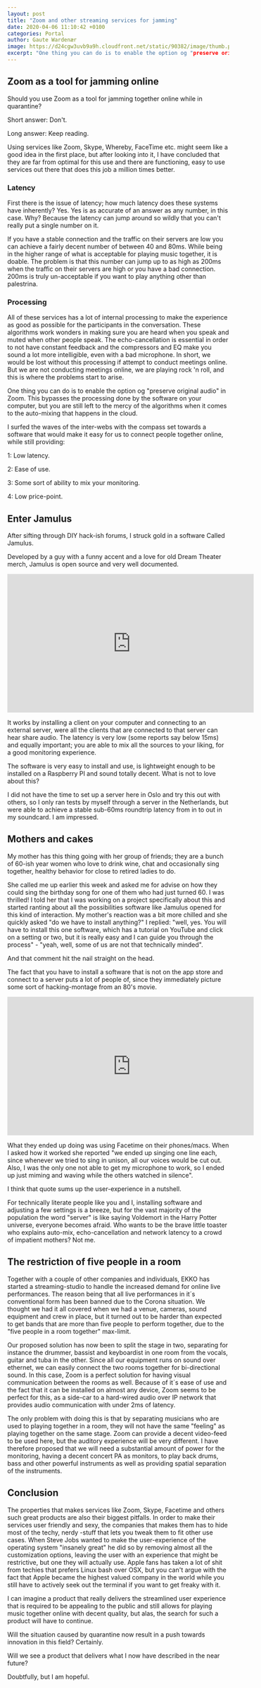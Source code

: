 ```yaml
---
layout: post
title: "Zoom and other streaming services for jamming"
date: 2020-04-06 11:10:42 +0100
categories: Portal
author: Gaute Wardenær
image: https://d24cgw3uvb9a9h.cloudfront.net/static/90382/image/thumb.png
excerpt: "One thing you can do is to enable the option og "preserve original audio" in Zoom."
---
```


## Zoom as a tool for jamming online

Should you use Zoom as a tool for jamming together online while in quarantine? 

Short answer: Don't. 

Long answer: Keep reading. 

Using services like Zoom, Skype, Whereby, FaceTime etc. might seem like a good idea in the first place, but after looking into it, I have concluded that they are far from optimal for this use and there are functioning, easy to use services out there that does this job a million times better. 

### Latency

First there is the issue of latency; how much latency does these systems have inherently? Yes. Yes is as accurate of an answer as any number, in this case. Why? Because the latency can jump around so wildly that you can't really put a single number on it. 

If you have a stable connection and the traffic on their servers are low you can achieve a fairly decent number of between 40 and 80ms. While being in the higher range of what is acceptable for playing music together, it is doable. The problem is that this number can jump up to as high as 200ms when the traffic on their servers are high or you have a bad connection. 200ms is truly un-acceptable if you want to play anything other than palestrina. 

### Processing

All of these services has a lot of internal processing to make the experience as good as possible for the participants in the conversation. These algorithms work wonders in making sure you are heard when you speak and muted when other people speak. The echo-cancellation is essential in order to not have constant feedback and the compressors and EQ make you sound a lot more intelligible, even with a bad microphone. In short, we would be lost without this processing if attempt to  conduct meetings online. But we are not conducting meetings online, we are playing rock 'n roll, and this is where the problems start to arise. 

One thing you can do is to enable the option og "preserve original audio" in Zoom. This bypasses the processing done by the software on your computer, but you are still left to the mercy of the algorithms when it comes to the auto-mixing that happens in the cloud. 

I surfed the waves of the inter-webs with the compass set towards a software that would make it easy for us to connect people together online, while still providing: 

1: Low latency. 

2: Ease of use.

3: Some sort of ability to mix your monitoring. 

4: Low price-point. 

## Enter Jamulus

After sifting through DIY hack-ish forums, I struck gold in a software Called Jamulus. 

Developed by a guy with a funny accent and a love for old Dream Theater merch, Jamulus is open source and very well documented.

<iframe width="560" height="315"
src="http://llcon.sourceforge.net/"
frameborder="0" allow="autoplay; encrypted-media" allowfullscreen></iframe>


It works by installing a client on your computer and connecting to an external server, were all the clients that are connected to that server can hear share audio. The latency is very low (some reports say below 15ms) and equally important; you are able to mix all the sources to your liking, for a good monitoring experience. 

The software is very easy to install and use, is lightweight enough to be installed on a Raspberry PI and sound totally decent. What is not to love about this? 

I did not have the time to set up a server here in Oslo and try this out with others, so I only ran tests by myself through a server in the Netherlands, but were able to achieve a stable sub-60ms roundtrip latency from in to out in my soundcard. I am impressed. 

## Mothers and cakes

My mother has this thing going with her group of friends; they are a bunch of 60-ish year women who love to drink wine, chat and occasionally sing together, healthy behavior for close to retired ladies to do. 

She called me up earlier this week and asked me for advise on how they could sing the birthday song for one of them who had just turned 60. I was thrilled! I told her that I was working on a project specifically about this and started ranting about all the possibilities software like Jamulus opened for this kind of interaction. My mother's reaction was a bit more chilled and she quickly asked "do we have to install anything?" I replied: "well, yes. You will have to install this one software, which has a tutorial on YouTube and click on a setting or two, but it is really easy and I can guide you through the process" - "yeah, well, some of us are not that technically minded". 

And that comment hit the nail straight on the head. 

The fact that you have to install a software that is not on the app store and connect to a server puts a lot of people of, since they immediately picture some sort of hacking-montage from an 80's movie. 

<iframe width="560" height="315"
src="https://www.youtube.com/watch?v=KEkrWRHCDQU&feature=youtu.be"
frameborder="0" allow="autoplay; encrypted-media" allowfullscreen></iframe>

What they ended up doing was using Facetime on their phones/macs. When I asked how it worked she reported "we ended up singing one line each, since whenever we tried to sing in unison, all our voices would be cut out. Also, I was the only one not able to get my microphone to work, so I ended up just miming and waving while the others watched in silence".

I think that quote sums up the user-experience in a nutshell.

For technically literate people like you and I, installing software and adjusting a few settings is a breeze, but for the vast majority of the population the word "server" is like saying Voldemort in the Harry Potter universe, everyone becomes afraid. Who wants to be the brave little toaster who explains auto-mix, echo-cancellation and network latency to a crowd of impatient mothers? Not me.

## The restriction of five people in a room

Together with a couple of other companies and individuals, EKKO has started a streaming-studio to handle the increased demand for online live performances. The reason being that all live performances in it´s conventional form has been banned due to the Corona situation. We thought we had it all covered when we had a venue, cameras, sound equipment and crew in place, but it turned out to be harder than expected to get bands that are more than five people to perform together, due to the "five people in a room together" max-limit. 

Our proposed solution has now been to split the stage in two, separating for instance the drummer, bassist and keyboardist in one room from the vocals, guitar and tuba in the other. Since all our equipment runs on sound over ethernet, we can easily connect the two rooms together for bi-directional sound. In this case, Zoom is a perfect solution for having visual communication between the rooms as well. Because of it´s ease of use and the fact that it can be installed on almost any device, Zoom seems to be perfect for this, as a side-car to a hard-wired audio over IP network that provides audio communication with under 2ms of latency. 

The only problem with doing this is that by separating musicians who are used to playing together in a room, they will not have the same "feeling" as playing together on the same stage. Zoom can provide a decent video-feed to be used here, but the auditory experience will be very different. I have therefore proposed that we will need a substantial amount of power for the monitoring, having a decent concert PA as monitors, to play back drums, bass and other powerful instruments as well as providing spatial separation of the instruments. 

## Conclusion

The properties that makes services like Zoom, Skype, Facetime and others such great products are also their biggest pitfalls. In order to make their services user friendly and sexy, the companies that makes them has to hide most of the techy, nerdy -stuff that lets you tweak them to fit other use cases. When Steve Jobs wanted to make the user-experience of the operating system "insanely great" he did so by removing almost all the customization options, leaving the user with an experience that might be restrictive, but one they will actually use. Apple fans has taken a lot of shit from techies that prefers Linux bash over OSX, but you can't argue with the fact that Apple became the highest valued company in the world while you still have to actively seek out the terminal if you want to get freaky with it. 

I can imagine a product that really delivers the streamlined user experience that is required to be appealing to the public and still allows for playing music together online with decent quality, but alas, the search for such a product will have to continue. 

Will the situation caused by quarantine now result in a push towards innovation in this field? Certainly. 

Will we see a product that delivers what I now have described in the near future? 

Doubtfully, but I am hopeful.